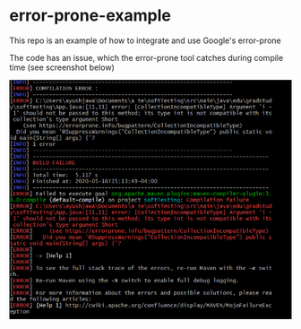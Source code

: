 # error-prone-example
This repo is an example of how to integrate and use Google's error-prone

The code has an issue, which the error-prone tool catches during compile time (see screenshot below)


![Screenshot](error-prone-example.PNG)
